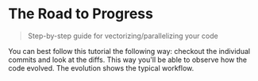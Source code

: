 # The Road to Progress

> Step-by-step guide for vectorizing/parallelizing your code

You can best follow this tutorial the following way:
checkout the individual commits and look at the diffs.
This way you'll be able to observe how the code evolved.
The evolution shows the typical workflow.
